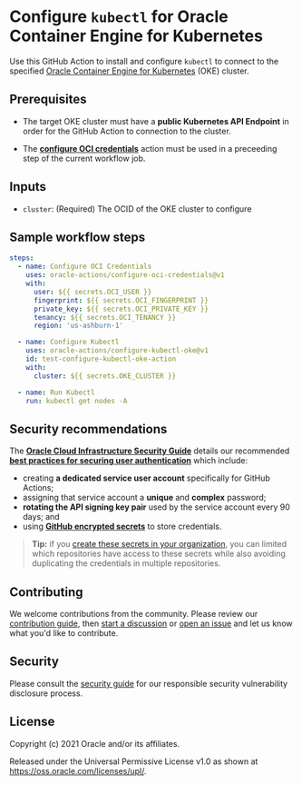 # Configure `kubectl` for Oracle Container Engine for Kubernetes

Use this GitHub Action to install and configure `kubectl` to connect to
the specified [Oracle Container Engine for Kubernetes][OKE] (OKE) cluster.

## Prerequisites

* The target OKE cluster must have a **public Kubernetes API Endpoint** in
  order for the GitHub Action to connection to the cluster.

* The **[configure OCI credentials][CC]** action must be used in a preceeding step
  of the current workflow job.

## Inputs

* `cluster`: (Required) The OCID of the OKE cluster to configure

## Sample workflow steps

```yaml
steps:
  - name: Configure OCI Credentials
    uses: oracle-actions/configure-oci-credentials@v1
    with:
      user: ${{ secrets.OCI_USER }}
      fingerprint: ${{ secrets.OCI_FINGERPRINT }}
      private_key: ${{ secrets.OCI_PRIVATE_KEY }}
      tenancy: ${{ secrets.OCI_TENANCY }}
      region: 'us-ashburn-1'

  - name: Configure Kubectl
    uses: oracle-actions/configure-kubectl-oke@v1
    id: test-configure-kubectl-oke-action
    with:
      cluster: ${{ secrets.OKE_CLUSTER }}

  - name: Run Kubectl
    run: kubectl get nodes -A
```

## Security recommendations

The **[Oracle Cloud Infrastructure Security Guide][OSG]** details our recommended
**[best practices for securing user authentication][BP]** which include:

* creating **a dedicated service user account** specifically for GitHub Actions;
* assigning that service account a **unique** and **complex** password;
* **rotating the API signing key pair** used by the service account every 90 days; and
* using **[GitHub encrypted secrets][GHS]** to store credentials.

> **Tip:** if you [create these secrets in your organization][SO], you can limited
> which repositories have access to these secrets while also avoiding duplicating
> the credentials in multiple repositories.

## Contributing

We welcome contributions from the community. Please review our [contribution guide][CG],
then [start a discussion][SD] or [open an issue][OI] and let us know what you'd
like to contribute.

## Security

Please consult the [security guide][SG] for our responsible security
vulnerability disclosure process.

## License

Copyright (c) 2021 Oracle and/or its affiliates.

Released under the Universal Permissive License v1.0 as shown at
<https://oss.oracle.com/licenses/upl/>.

[OKE]: https://www.oracle.com/cloud-native/container-engine-kubernetes/
[CC]:  http://github.com/oracle-actions/configure-oci-credentials
[OSG]: https://docs.oracle.com/en-us/iaas/Content/Security/Concepts/security_guide.htm
[BP]:  https://docs.oracle.com/en-us/iaas/Content/Security/Reference/iam_security.htm
[GHS]: https://docs.github.com/en/actions/reference/encrypted-secrets
[SO]:  https://docs.github.com/en/actions/reference/encrypted-secrets#creating-encrypted-secrets-for-an-organization
[CG]:  /CONTRIBUTING.md
[SD]:  https://github.com/oracle-actions/configure-kubectl-oke/discussions
[OI]:  https://github.com/oracle-actions/configure-kubectl-oke/issues
[SG]:  ./SECURITY.md
